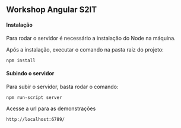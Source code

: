 ## Workshop Angular S2IT

#### Instalação

Para rodar o servidor é necessário a instalação do Node na máquina.

Após a instalação, executar o comando na pasta raiz do projeto:

```shell
npm install
```

#### Subindo o servidor

Para subir o servidor, basta rodar o comando:

```shell
npm run-script server
```

Acesse a url para as demonstrações

```
http://localhost:6789/
```